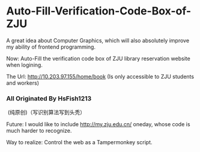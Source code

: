 # Auto-Fill-Verification-Code-Box-of-ZJU
A great idea about Computer Graphics, which will also absolutely improve my ability of frontend programming.

Now: Auto-Fill the verification code box of ZJU library reservation website when logining.

The Url: http://10.203.97.155/home/book (Is only accessible to ZJU students and workers)

###                                                                                                   All Originated By HsFish1213
​                                                                          (纯原创)（写识别算法写到头秃）


Future: I would like to include http://my.zju.edu.cn/ oneday, whose code is much harder to recognize.

Way to realize: Control the web as a Tampermonkey script.


